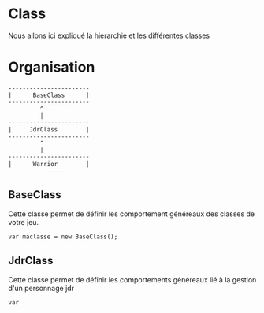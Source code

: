 Class
==========


Nous allons ici expliqué la hierarchie et les différentes classes 


Organisation
============

```
-----------------------
|      BaseClass      |
-----------------------
         ^
         |
-----------------------
|     JdrClass        |
-----------------------
         ^
         |
-----------------------
|      Warrior        |
-----------------------

```


BaseClass
-----------

Cette classe permet de définir les comportement généreaux des classes de votre jeu.

```
var maclasse = new BaseClass();
```

JdrClass
------------
Cette classe permet de définir les comportements généreaux lié à la gestion d'un personnage jdr

```
var 
```


